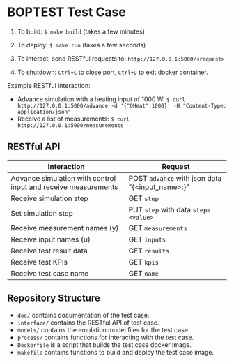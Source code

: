 BOPTEST Test Case
=================

1) To build: ``$ make build`` (takes a few minutes)

2) To deploy: ``$ make run`` (takes a few seconds)

3) To interact, send RESTful requests to: ``http://127.0.0.1:5000/<request>``

4) To shutdown: ``Ctrl+C`` to close port, ``Ctrl+D`` to exit docker container.

Example RESTful interaction:

- Advance simulation with a heating input of 1000 W: ``$ curl http://127.0.0.1:5000/advance -d '{"QHeat":1000}' -H "Content-Type: application/json"``
- Receive a list of measurements: ``$ curl http://127.0.0.1:5000/measurements``

RESTful API
-----------

| Interaction                                                    | Request                                                   |
|----------------------------------------------------------------|-----------------------------------------------------------|
| Advance simulation with control input and receive measurements |  POST ``advance`` with json data "{<input_name>:<value>}" |
| Receive simulation step                                        |  GET ``step``                                             |
| Set simulation step                                            |  PUT ``step`` with data ``step=<value>``                  |
| Receive measurement names (y)                                  |  GET ``measurements``                                     |
| Receive input names (u)                                        |  GET ``inputs``                                           |
| Receive test result data                                       |  GET ``results``                                          |
| Receive test KPIs                                              |  GET ``kpis``                                             |
| Receive test case name                                         |  GET ``name``                                             |


Repository Structure
--------------------

- ``doc/`` contains documentation of the test case.
- ``interface/`` contains the RESTful API of test case.
- ``models/`` contains the emulation model files for the test case.
- ``process/`` contains functions for interacting with the test case.
- ``Dockerfile`` is a script that builds the test case docker image.
- ``makefile`` contains functions to build and deploy the test case image.
